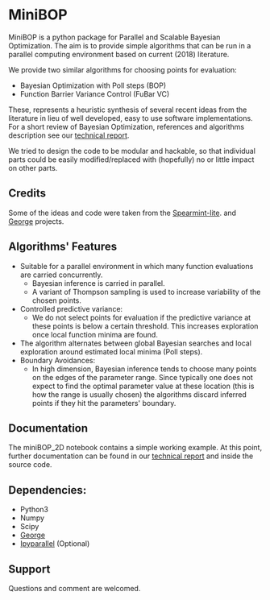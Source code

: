 # MiniBOP

MiniBOP is a python package for Parallel and Scalable Bayesian Optimization.
The aim is to provide simple algorithms that can be run in a parallel computing
environment based on current (2018) literature.

We provide two similar algorithms for choosing points for evaluation:
* Bayesian Optimization with Poll steps (BOP)
* Function Barrier Variance Control (FuBar VC)

These, represents a heuristic synthesis of several recent ideas from the literature
in lieu of well developed, easy to use software implementations.
For a short review of Bayesian Optimization, references and algorithms description
see our [technical report](http://arxiv...).

We tried to design the code to be modular and hackable, so that individual parts
could be easily modified/replaced with (hopefully) no or little impact on other
parts.

## Credits

Some of the ideas and code were taken from the [Spearmint-lite](https://github.com/JasperSnoek/spearmint/).
and [George](https://github.com/dfm/george) projects.

## Algorithms' Features

* Suitable for a parallel environment in which many function evaluations are carried concurrently.
    - Bayesian inference is carried in parallel.
    - A variant of Thompson sampling is used to increase variability of the chosen points.
* Controlled predictive variance:
    - We do not select points for evaluation if the predictive variance at these
    points is below a certain threshold. This increases exploration once local
    function minima are found.
* The algorithm alternates between global Bayesian searches and local exploration
around estimated local minima (Poll steps).
* Boundary Avoidances:
    - In high dimension, Bayesian inference tends to choose many points on the
    edges of the parameter range. Since typically one does not expect to find
    the optimal parameter value at these location (this is how the range is
    usually chosen) the algorithms discard inferred points if they hit the
    parameters' boundary.
    
## Documentation

The miniBOP_2D notebook contains a simple working example.
At this point, further documentation can be found in our [technical report](http://arxiv...)
and inside the source code.

## Dependencies:

* Python3
* Numpy
* Scipy
* [George](https://github.com/dfm/george)
* [Ipyparallel](https://github.com/ipython/ipyparallel) (Optional)

## Support

Questions and comment are welcomed.
